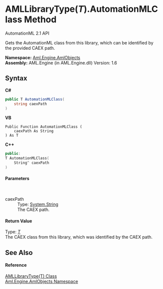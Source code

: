 # AMLLibraryType(*T*).AutomationMLClass Method 
AutomationML 2.1 API 

Gets the AutomationML class from this library, which can be identified by the provided CAEX path.

**Namespace:**&nbsp;<a href="N_Aml_Engine_AmlObjects">Aml.Engine.AmlObjects</a><br />**Assembly:**&nbsp;AML.Engine (in AML.Engine.dll) Version: 1.6

## Syntax

**C#**<br />
``` C#
public T AutomationMLClass(
	string caexPath
)
```

**VB**<br />
``` VB
Public Function AutomationMLClass ( 
	caexPath As String
) As T
```

**C++**<br />
``` C++
public:
T AutomationMLClass(
	String^ caexPath
)
```


#### Parameters
&nbsp;<dl><dt>caexPath</dt><dd>Type: <a href="https://docs.microsoft.com/dotnet/api/system.string" target="_parent" rel="noopener noreferrer">System.String</a><br />The CAEX path.</dd></dl>

#### Return Value
Type: <a href="T_Aml_Engine_AmlObjects_AMLLibraryType_1">*T*</a><br />The CAEX class from this library, which was identified by the CAEX path.

## See Also


#### Reference
<a href="T_Aml_Engine_AmlObjects_AMLLibraryType_1">AMLLibraryType(T) Class</a><br /><a href="N_Aml_Engine_AmlObjects">Aml.Engine.AmlObjects Namespace</a><br />